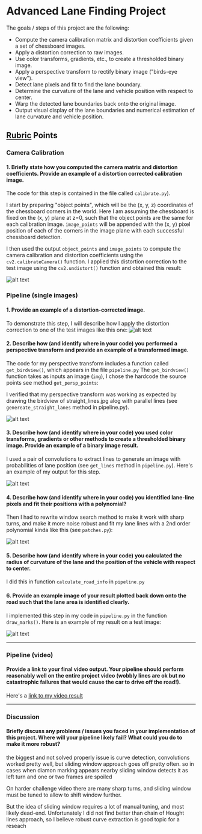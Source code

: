 # **Advanced Lane Finding Project**

The goals / steps of this project are the following:

* Compute the camera calibration matrix and distortion coefficients given a set of chessboard images.
* Apply a distortion correction to raw images.
* Use color transforms, gradients, etc., to create a thresholded binary image.
* Apply a perspective transform to rectify binary image ("birds-eye view").
* Detect lane pixels and fit to find the lane boundary.
* Determine the curvature of the lane and vehicle position with respect to center.
* Warp the detected lane boundaries back onto the original image.
* Output visual display of the lane boundaries and numerical estimation of lane curvature and vehicle position.

[//]: # (Image References)

[undistort_output]: ./examples/undistort.png "Undistorted"
[image2]: ./examples/undistort_test1.jpg "Road Transformed"
[image3]: ./examples/warped_straight_lines.jpg "Warp Example"
[image4]: ./examples/edges.png "Binary Example"
[image5]: ./examples/color_fit_lines.png "Fit Visual"
[image6]: ./examples/example_output.png "Output"

## [Rubric](https://review.udacity.com/#!/rubrics/571/view) Points
  

### Camera Calibration

#### 1. Briefly state how you computed the camera matrix and distortion coefficients. Provide an example of a distortion corrected calibration image.

The code for this step is contained in the file called `calibrate.py`).  

I start by preparing "object points", which will be the (x, y, z) coordinates of the chessboard corners in the world. Here I am assuming the chessboard is fixed on the (x, y) plane at z=0, such that the object points are the same for each calibration image.  `image_points` will be appended with the (x, y) pixel position of each of the corners in the image plane with each successful chessboard detection.  

I then used the output `object_points` and `image_points` to compute the camera calibration and distortion coefficients using the `cv2.calibrateCamera()` function.  I applied this distortion correction to the test image using the `cv2.undistort()` function and obtained this result: 

![alt text][undistort_output]

### Pipeline (single images)

#### 1. Provide an example of a distortion-corrected image.
To demonstrate this step, I will describe how I apply the distortion correction to one of the test images like this one:
![alt text][image2]

#### 2. Describe how (and identify where in your code) you performed a perspective transform and provide an example of a transformed image.

The code for my perspective transform includes a function called `get_birdview()`, which appears in the file `pipeline.py` The `get_birdview()` function takes as inputs an image (`img`), I chose the hardcode the source points see method `get_persp_points`:

I verified that my perspective transform was working as expected by drawing the birdview of straight_lines.jpg alog with parallel lines (see `genereate_straight_lanes` method in pipeline.py).

![alt text][image3]

#### 3. Describe how (and identify where in your code) you used color transforms, gradients or other methods to create a thresholded binary image.  Provide an example of a binary image result.

I used a pair of convolutions to extract lines to generate an image with probabilities of lane position (see `get_lines` method in `pipeline.py`).  Here's an example of my output for this step.

![alt text][image4]

#### 4. Describe how (and identify where in your code) you identified lane-line pixels and fit their positions with a polynomial?

Then I had to rewrite window search method to make it work with sharp turns, and make it more noise robust and fit my lane lines with a 2nd order polynomial kinda like this (see `patches.py`):

![alt text][image5]

#### 5. Describe how (and identify where in your code) you calculated the radius of curvature of the lane and the position of the vehicle with respect to center.

I did this in function `calculate_road_info` in `pipeline.py`

#### 6. Provide an example image of your result plotted back down onto the road such that the lane area is identified clearly.

I implemented this step in my code in `pipeline.py` in the function `draw_marks()`.  Here is an example of my result on a test image:

![alt text][image6]

---

### Pipeline (video)

#### Provide a link to your final video output.  Your pipeline should perform reasonably well on the entire project video (wobbly lines are ok but no catastrophic failures that would cause the car to drive off the road!).

Here's a [link to my video result](https://youtu.be/6wIJN2k7LVE)

---

### Discussion

#### Briefly discuss any problems / issues you faced in your implementation of this project.  Where will your pipeline likely fail?  What could you do to make it more robust?

the biggest and not solved properly issue is curve detection, convolutions worked pretty well, but sliding window approach goes off pretty often.
so in cases when diamon marking appears nearby sliding window detects it as left turn and one or two frames are spoiled

On harder challenge video there are many sharp turns, and sliding window must be tuned to allow to shift window further.

But the idea of sliding window requires a lot of manual tuning, and most likely dead-end. Unfortunately I did not find better than chain of Hought lines approach, so I believe robust curve extraction is good topic for a reseach
